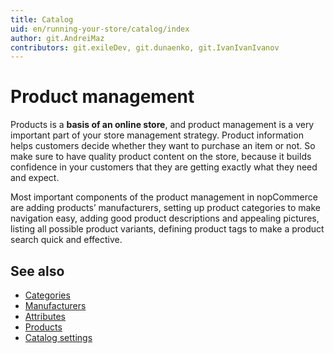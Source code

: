 ```yaml
---
title: Catalog
uid: en/running-your-store/catalog/index
author: git.AndreiMaz
contributors: git.exileDev, git.dunaenko, git.IvanIvanIvanov
---
```


# Product management

Products is a **basis of an online store**, and product management is a very important part of your store management strategy. Product information helps customers decide whether they want to purchase an item or not. So make sure to have quality product content on the store, because it builds confidence in your customers that they are getting exactly what they need and expect.

Most important components of the product management in nopCommerce are adding products’ manufacturers, setting up product categories to make navigation easy, adding good product descriptions and appealing pictures, listing all possible product variants, defining product tags to make a product search quick and effective.

## See also

* [Categories](xref:en/user-guide/running/product-management/categories)
* [Manufacturers](xref:en/user-guide/running/product-management/manufacturers)
* [Attributes](xref:en/user-guide/running/product-management/attributes/index)
* [Products](xref:en/user-guide/running/product-management/products/index)
* [Catalog settings](xref:en/user-guide/running/product-management/catalog-settings)
